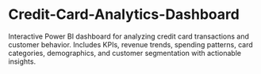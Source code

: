 # Credit-Card-Analytics-Dashboard
Interactive Power BI dashboard for analyzing credit card transactions and customer behavior. Includes KPIs, revenue trends, spending patterns, card categories, demographics, and customer segmentation with actionable insights.
